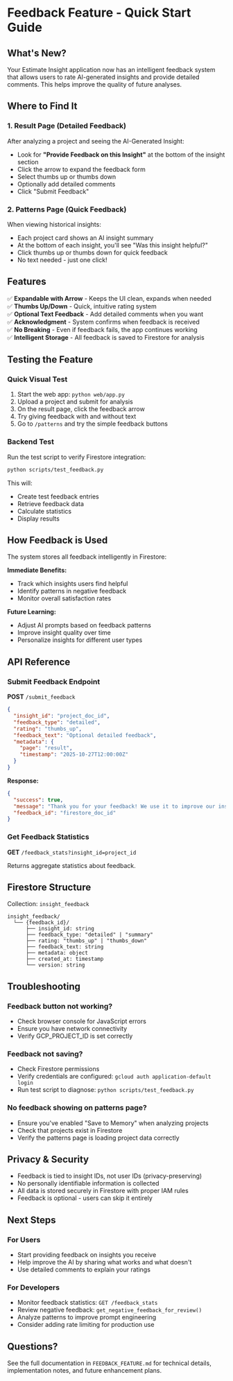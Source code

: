 # Feedback Feature - Quick Start Guide

## What's New?

Your Estimate Insight application now has an intelligent feedback system that allows users to rate AI-generated insights and provide detailed comments. This helps improve the quality of future analyses.

## Where to Find It

### 1. Result Page (Detailed Feedback)

After analyzing a project and seeing the AI-Generated Insight:
- Look for **"Provide Feedback on this Insight"** at the bottom of the insight section
- Click the arrow to expand the feedback form
- Select thumbs up or thumbs down
- Optionally add detailed comments
- Click "Submit Feedback"

### 2. Patterns Page (Quick Feedback)

When viewing historical insights:
- Each project card shows an AI insight summary
- At the bottom of each insight, you'll see "Was this insight helpful?"
- Click thumbs up or thumbs down for quick feedback
- No text needed - just one click!

## Features

✅ **Expandable with Arrow** - Keeps the UI clean, expands when needed  
✅ **Thumbs Up/Down** - Quick, intuitive rating system  
✅ **Optional Text Feedback** - Add detailed comments when you want  
✅ **Acknowledgment** - System confirms when feedback is received  
✅ **No Breaking** - Even if feedback fails, the app continues working  
✅ **Intelligent Storage** - All feedback is saved to Firestore for analysis  

## Testing the Feature

### Quick Visual Test
1. Start the web app: `python web/app.py`
2. Upload a project and submit for analysis
3. On the result page, click the feedback arrow
4. Try giving feedback with and without text
5. Go to `/patterns` and try the simple feedback buttons

### Backend Test
Run the test script to verify Firestore integration:
```bash
python scripts/test_feedback.py
```

This will:
- Create test feedback entries
- Retrieve feedback data
- Calculate statistics
- Display results

## How Feedback is Used

The system stores all feedback intelligently in Firestore:

**Immediate Benefits:**
- Track which insights users find helpful
- Identify patterns in negative feedback
- Monitor overall satisfaction rates

**Future Learning:**
- Adjust AI prompts based on feedback patterns
- Improve insight quality over time
- Personalize insights for different user types

## API Reference

### Submit Feedback Endpoint

**POST** `/submit_feedback`

```json
{
  "insight_id": "project_doc_id",
  "feedback_type": "detailed",
  "rating": "thumbs_up",
  "feedback_text": "Optional detailed feedback",
  "metadata": {
    "page": "result",
    "timestamp": "2025-10-27T12:00:00Z"
  }
}
```

**Response:**
```json
{
  "success": true,
  "message": "Thank you for your feedback! We use it to improve our insights.",
  "feedback_id": "firestore_doc_id"
}
```

### Get Feedback Statistics

**GET** `/feedback_stats?insight_id=project_id`

Returns aggregate statistics about feedback.

## Firestore Structure

Collection: `insight_feedback`

```
insight_feedback/
  └── {feedback_id}/
      ├── insight_id: string
      ├── feedback_type: "detailed" | "summary"
      ├── rating: "thumbs_up" | "thumbs_down"
      ├── feedback_text: string
      ├── metadata: object
      ├── created_at: timestamp
      └── version: string
```

## Troubleshooting

### Feedback button not working?
- Check browser console for JavaScript errors
- Ensure you have network connectivity
- Verify GCP_PROJECT_ID is set correctly

### Feedback not saving?
- Check Firestore permissions
- Verify credentials are configured: `gcloud auth application-default login`
- Run test script to diagnose: `python scripts/test_feedback.py`

### No feedback showing on patterns page?
- Ensure you've enabled "Save to Memory" when analyzing projects
- Check that projects exist in Firestore
- Verify the patterns page is loading project data correctly

## Privacy & Security

- Feedback is tied to insight IDs, not user IDs (privacy-preserving)
- No personally identifiable information is collected
- All data is stored securely in Firestore with proper IAM rules
- Feedback is optional - users can skip it entirely

## Next Steps

### For Users
- Start providing feedback on insights you receive
- Help improve the AI by sharing what works and what doesn't
- Use detailed comments to explain your ratings

### For Developers
- Monitor feedback statistics: `GET /feedback_stats`
- Review negative feedback: `get_negative_feedback_for_review()`
- Analyze patterns to improve prompt engineering
- Consider adding rate limiting for production use

## Questions?

See the full documentation in `FEEDBACK_FEATURE.md` for technical details, implementation notes, and future enhancement plans.

